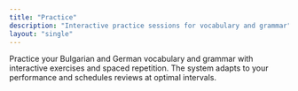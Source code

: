 ```yaml
---
title: "Practice"
description: "Interactive practice sessions for vocabulary and grammar"
layout: "single"
---
```


Practice your Bulgarian and German vocabulary and grammar with interactive exercises and spaced repetition. The system adapts to your performance and schedules reviews at optimal intervals.
